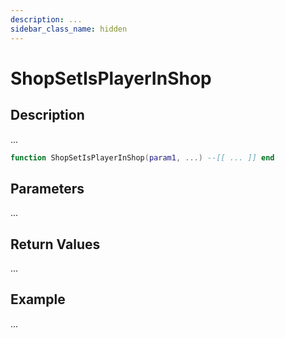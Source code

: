 ```yaml
---
description: ...
sidebar_class_name: hidden
---
```


# ShopSetIsPlayerInShop

## Description

...

```lua
function ShopSetIsPlayerInShop(param1, ...) --[[ ... ]] end
```

## Parameters

...

## Return Values

...

## Example

...

